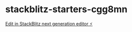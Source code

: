 # stackblitz-starters-cgg8mn

[Edit in StackBlitz next generation editor ⚡️](https://stackblitz.com/~/github.com/avhishek-49/stackblitz-starters-cgg8mn)